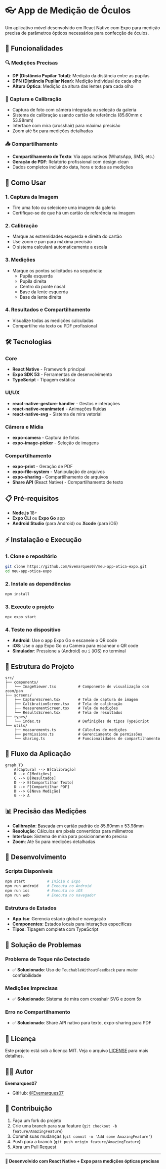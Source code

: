 # 👓 App de Medição de Óculos

Um aplicativo móvel desenvolvido em React Native com Expo para medição precisa de parâmetros ópticos necessários para confecção de óculos.

## 📱 Funcionalidades

### 🔍 **Medições Precisas**
- **DP (Distância Pupilar Total)**: Medição da distância entre as pupilas
- **DPN (Distância Pupilar Near)**: Medição individual de cada olho
- **Altura Óptica**: Medição da altura das lentes para cada olho

### 📸 **Captura e Calibração**
- Captura de foto com câmera integrada ou seleção da galeria
- Sistema de calibração usando cartão de referência (85.60mm x 53.98mm)
- Interface com mira (crosshair) para máxima precisão
- Zoom até 5x para medições detalhadas

### 📤 **Compartilhamento**
- **Compartilhamento de Texto**: Via apps nativos (WhatsApp, SMS, etc.)
- **Geração de PDF**: Relatório profissional com design clean
- Dados completos incluindo data, hora e todas as medições

## 🚀 Como Usar

### 1. **Captura da Imagem**
- Tire uma foto ou selecione uma imagem da galeria
- Certifique-se de que há um cartão de referência na imagem

### 2. **Calibração**
- Marque as extremidades esquerda e direita do cartão
- Use zoom e pan para máxima precisão
- O sistema calculará automaticamente a escala

### 3. **Medições**
- Marque os pontos solicitados na sequência:
  - Pupila esquerda
  - Pupila direita  
  - Centro da ponte nasal
  - Base da lente esquerda
  - Base da lente direita

### 4. **Resultados e Compartilhamento**
- Visualize todas as medições calculadas
- Compartilhe via texto ou PDF profissional

## 🛠️ Tecnologias

### **Core**
- **React Native** - Framework principal
- **Expo SDK 53** - Ferramentas de desenvolvimento
- **TypeScript** - Tipagem estática

### **UI/UX**
- **react-native-gesture-handler** - Gestos e interações
- **react-native-reanimated** - Animações fluidas
- **react-native-svg** - Sistema de mira vetorial

### **Câmera e Mídia**
- **expo-camera** - Captura de fotos
- **expo-image-picker** - Seleção de imagens

### **Compartilhamento**
- **expo-print** - Geração de PDF
- **expo-file-system** - Manipulação de arquivos
- **expo-sharing** - Compartilhamento de arquivos
- **Share API** (React Native) - Compartilhamento de texto

## 📋 Pré-requisitos

- **Node.js** 18+ 
- **Expo CLI** ou **Expo Go** app
- **Android Studio** (para Android) ou **Xcode** (para iOS)

## ⚡ Instalação e Execução

### 1. **Clone o repositório**
```bash
git clone https://github.com/Evemarques07/meu-app-otica-expo.git
cd meu-app-otica-expo
```

### 2. **Instale as dependências**
```bash
npm install
```

### 3. **Execute o projeto**
```bash
npx expo start
```

### 4. **Teste no dispositivo**
- **Android**: Use o app Expo Go e escaneie o QR code
- **iOS**: Use o app Expo Go ou Camera para escanear o QR code
- **Simulador**: Pressione `a` (Android) ou `i` (iOS) no terminal

## 📁 Estrutura do Projeto

```
src/
├── components/
│   └── ImageViewer.tsx          # Componente de visualização com zoom/pan
├── screens/
│   ├── CaptureScreen.tsx        # Tela de captura de imagem
│   ├── CalibrationScreen.tsx    # Tela de calibração
│   ├── MeasurementScreen.tsx    # Tela de medições
│   └── ResultsScreen.tsx        # Tela de resultados
├── types/
│   └── index.ts                 # Definições de tipos TypeScript
└── utils/
    ├── measurements.ts          # Cálculos de medições
    ├── permissions.ts           # Gerenciamento de permissões
    └── sharing.ts               # Funcionalidades de compartilhamento
```

## 🎯 Fluxo da Aplicação

```mermaid
graph TD
    A[Captura] --> B[Calibração]
    B --> C[Medições]
    C --> D[Resultados]
    D --> E[Compartilhar Texto]
    D --> F[Compartilhar PDF]
    D --> G[Nova Medição]
    G --> A
```

## 📊 Precisão das Medições

- **Calibração**: Baseada em cartão padrão de 85.60mm x 53.98mm
- **Resolução**: Cálculos em pixels convertidos para milímetros
- **Interface**: Sistema de mira para posicionamento preciso
- **Zoom**: Até 5x para medições detalhadas

## 🔧 Desenvolvimento

### **Scripts Disponíveis**
```bash
npm start          # Inicia o Expo
npm run android    # Executa no Android
npm run ios        # Executa no iOS
npm run web        # Executa no navegador
```

### **Estrutura de Estados**
- **App.tsx**: Gerencia estado global e navegação
- **Componentes**: Estados locais para interações específicas
- **Tipos**: Tipagem completa com TypeScript

## 🐛 Solução de Problemas

### **Problema de Toque não Detectado**
- ✅ **Solucionado**: Uso de `TouchableWithoutFeedback` para maior confiabilidade

### **Medições Imprecisas**
- ✅ **Solucionado**: Sistema de mira com crosshair SVG e zoom 5x

### **Erro no Compartilhamento**
- ✅ **Solucionado**: Share API nativo para texto, expo-sharing para PDF

## 📄 Licença

Este projeto está sob a licença MIT. Veja o arquivo [LICENSE](LICENSE) para mais detalhes.

## 👨‍💻 Autor

**Evemarques07**
- GitHub: [@Evemarques07](https://github.com/Evemarques07)

## 🤝 Contribuição

1. Faça um fork do projeto
2. Crie uma branch para sua feature (`git checkout -b feature/AmazingFeature`)
3. Commit suas mudanças (`git commit -m 'Add some AmazingFeature'`)
4. Push para a branch (`git push origin feature/AmazingFeature`)
5. Abra um Pull Request

---

**📱 Desenvolvido com React Native + Expo para medições ópticas precisas**
